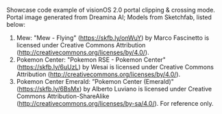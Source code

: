 Showcase code example of visionOS 2.0 portal clipping & crossing mode.
Portal image generated from Dreamina AI;
Models from Sketchfab, listed below:
1. Mew:
"Mew - Flying" (https://skfb.ly/onWuY) by Marco Fascinetto is licensed under Creative Commons Attribution (http://creativecommons.org/licenses/by/4.0/).
2. Pokemon Center:
"Pokemon RSE - Pokemon Center" (https://skfb.ly/6uUzL) by Wesai is licensed under Creative Commons Attribution (http://creativecommons.org/licenses/by/4.0/).
3. Pokemon Center Emerald:
”Pokemon Center (Emerald)" (https://skfb.ly/6BsMx) by Alberto Luviano is licensed under Creative Commons Attribution-ShareAlike (http://creativecommons.org/licenses/by-sa/4.0/).
For reference only. 

